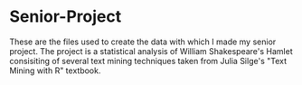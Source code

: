 # Senior-Project

These are the files used to create the data with which I made my senior project. The project is a statistical analysis of William Shakespeare's Hamlet consisiting of several text mining techniques taken from Julia Silge's "Text Mining with R" textbook.
